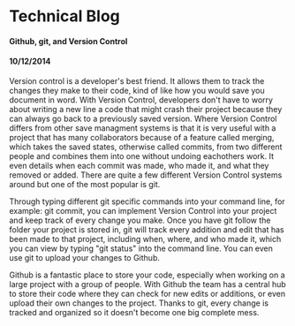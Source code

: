 # Technical Blog
#### Github, git, and Version Control
#### 10/12/2014

Version control is a developer's best friend.  It allows them to track the changes they make to their code, kind of like how you would save you document in word.  With Version Control, developers don't have to worry about writing a new line a code that might crash their project because they can always go back to a previously saved version.  Where Version Control differs from other save managment systems is that it is very useful with a project that has many collaborators because of a feature called merging, which takes the saved states, otherwise called commits, from two different people and combines them into one without undoing eachothers work.  It even details when each commit was made, who made it, and what they removed or added.  There are quite a few different Version Control systems around but one of the most popular is git.

Through typing different git specific commands into your command line, for example: git commit, you can implement Version Control into your project and keep track of every change you make.  Once you have git follow the folder your project is stored in, git will track every addition and edit that has been made to that project, including when, where, and who made it, which you can view by typing "git status" into the command line.  You can even use git to upload your changes to Github.

Github is a fantastic place to store your code, especially when working on a large project with a group of people.  With Github the team has a central hub to store their code where they can check for new edits or additions, or even upload their own changes to the project.  Thanks to git, every change is tracked and organized so it doesn't become one big complete mess.  